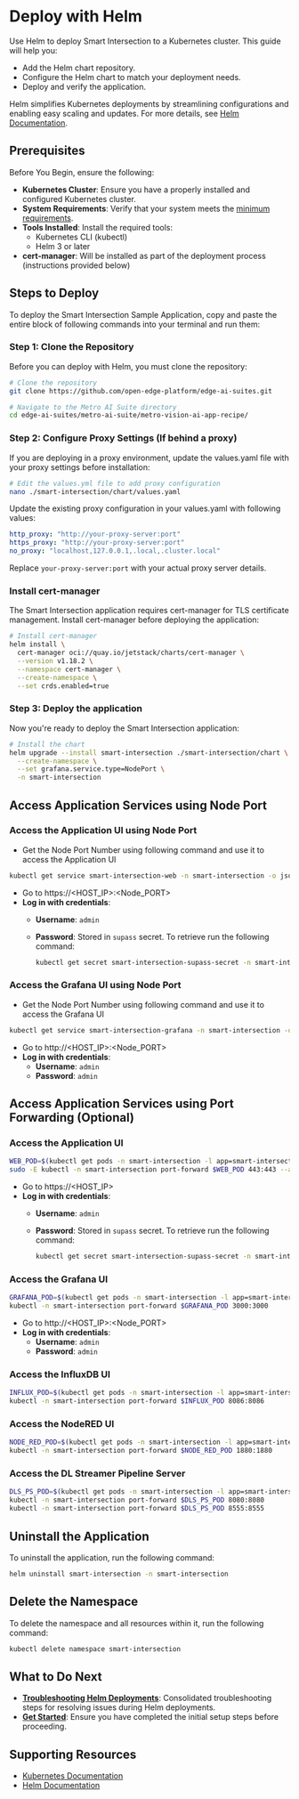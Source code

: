 # Deploy with Helm

Use Helm to deploy Smart Intersection to a Kubernetes cluster.
This guide will help you:

- Add the Helm chart repository.
- Configure the Helm chart to match your deployment needs.
- Deploy and verify the application.

Helm simplifies Kubernetes deployments by streamlining configurations and
enabling easy scaling and updates. For more details, see
[Helm Documentation](https://helm.sh/docs/).

## Prerequisites

Before You Begin, ensure the following:

- **Kubernetes Cluster**: Ensure you have a properly installed and
configured Kubernetes cluster.
- **System Requirements**: Verify that your system meets the [minimum requirements](./system-requirements.md).
- **Tools Installed**: Install the required tools:
  - Kubernetes CLI (kubectl)
  - Helm 3 or later
- **cert-manager**: Will be installed as part of the deployment process (instructions provided below)

## Steps to Deploy

To deploy the Smart Intersection Sample Application, copy and paste the entire block of following commands into your terminal and run them:


### Step 1: Clone the Repository

Before you can deploy with Helm, you must clone the repository:

```bash
# Clone the repository
git clone https://github.com/open-edge-platform/edge-ai-suites.git

# Navigate to the Metro AI Suite directory
cd edge-ai-suites/metro-ai-suite/metro-vision-ai-app-recipe/
```

### Step 2: Configure Proxy Settings (If behind a proxy)

If you are deploying in a proxy environment, update the values.yaml file with your proxy settings before installation:

```bash
# Edit the values.yml file to add proxy configuration
nano ./smart-intersection/chart/values.yaml
```

Update the existing proxy configuration in your values.yaml with following values:

```yaml
http_proxy: "http://your-proxy-server:port"
https_proxy: "http://your-proxy-server:port"
no_proxy: "localhost,127.0.0.1,.local,.cluster.local"
```

Replace `your-proxy-server:port` with your actual proxy server details.

### Install cert-manager

The Smart Intersection application requires cert-manager for TLS certificate management. Install cert-manager before deploying the application:

```bash
# Install cert-manager
helm install \
  cert-manager oci://quay.io/jetstack/charts/cert-manager \
  --version v1.18.2 \
  --namespace cert-manager \
  --create-namespace \
  --set crds.enabled=true
```

### Step 3: Deploy the application

Now you're ready to deploy the Smart Intersection application:

```bash
# Install the chart
helm upgrade --install smart-intersection ./smart-intersection/chart \
  --create-namespace \
  --set grafana.service.type=NodePort \
  -n smart-intersection
```

## Access Application Services using Node Port

### Access the Application UI using Node Port

- Get the Node Port Number using following command and use it to access the Application UI

```bash
kubectl get service smart-intersection-web -n smart-intersection -o jsonpath='{.spec.ports[0].nodePort}'
```

- Go to https://<HOST_IP>:<Node_PORT>
- **Log in with credentials**:
  - **Username**: `admin`
  - **Password**: Stored in `supass` secret. To retrieve run the following command:

    ```bash
    kubectl get secret smart-intersection-supass-secret -n smart-intersection -o jsonpath='{.data.supass}' | base64 -d && echo
    ```

### Access the Grafana UI using Node Port

- Get the Node Port Number using following command and use it to access the Grafana UI

```bash
kubectl get service smart-intersection-grafana -n smart-intersection -o jsonpath='{.spec.ports[0].nodePort}'
```

- Go to http://<HOST_IP>:<Node_PORT>
- **Log in with credentials**:
  - **Username**: `admin`
  - **Password**: `admin`

## Access Application Services using Port Forwarding (Optional)

### Access the Application UI

```bash
WEB_POD=$(kubectl get pods -n smart-intersection -l app=smart-intersection-web -o jsonpath="{.items[0].metadata.name}")
sudo -E kubectl -n smart-intersection port-forward $WEB_POD 443:443 --address <HOST_IP>
```

- Go to https://<HOST_IP>
- **Log in with credentials**:
  - **Username**: `admin`
  - **Password**: Stored in `supass` secret. To retrieve run the following command:

    ```bash
    kubectl get secret smart-intersection-supass-secret -n smart-intersection -o jsonpath='{.data.supass}' | base64 -d && echo
    ```

### Access the Grafana UI

```bash
GRAFANA_POD=$(kubectl get pods -n smart-intersection -l app=smart-intersection-grafana -o jsonpath="{.items[0].metadata.name}")
kubectl -n smart-intersection port-forward $GRAFANA_POD 3000:3000
```

- Go to http://<HOST_IP>:<Node_PORT>
- **Log in with credentials**:
  - **Username**: `admin`
  - **Password**: `admin`

### Access the InfluxDB UI

```bash
INFLUX_POD=$(kubectl get pods -n smart-intersection -l app=smart-intersection-influxdb -o jsonpath="{.items[0].metadata.name}")
kubectl -n smart-intersection port-forward $INFLUX_POD 8086:8086
```

### Access the NodeRED UI

```bash
NODE_RED_POD=$(kubectl get pods -n smart-intersection -l app=smart-intersection-nodered -o jsonpath="{.items[0].metadata.name}")
kubectl -n smart-intersection port-forward $NODE_RED_POD 1880:1880
```

### Access the DL Streamer Pipeline Server

```bash
DLS_PS_POD=$(kubectl get pods -n smart-intersection -l app=smart-intersection-dlstreamer-pipeline-server -o jsonpath="{.items[0].metadata.name}")
kubectl -n smart-intersection port-forward $DLS_PS_POD 8080:8080
kubectl -n smart-intersection port-forward $DLS_PS_POD 8555:8555
```

## Uninstall the Application

To uninstall the application, run the following command:

```bash
helm uninstall smart-intersection -n smart-intersection
```

## Delete the Namespace

To delete the namespace and all resources within it, run the following command:

```bash
kubectl delete namespace smart-intersection
```

## What to Do Next

- **[Troubleshooting Helm Deployments](./support.md#troubleshooting-helm-deployments)**: Consolidated troubleshooting steps for resolving issues during Helm deployments.
- **[Get Started](./get-started.md)**: Ensure you have completed the initial setup steps before proceeding.

## Supporting Resources

- [Kubernetes Documentation](https://kubernetes.io/docs/home/)
- [Helm Documentation](https://helm.sh/docs/)
